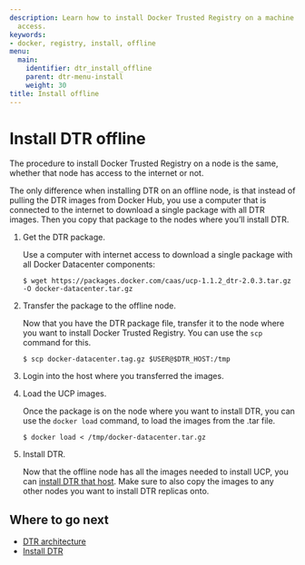 ```yaml
---
description: Learn how to install Docker Trusted Registry on a machine with no internet
  access.
keywords:
- docker, registry, install, offline
menu:
  main:
    identifier: dtr_install_offline
    parent: dtr-menu-install
    weight: 30
title: Install offline
---
```


# Install DTR offline

The procedure to install Docker Trusted Registry on a node is the same,
whether that node has access to the internet or not.

The only difference when installing DTR on an offline node, is that instead
of pulling the DTR images from Docker Hub, you use a computer that is connected
to the internet to download a single package with all DTR images. Then you
copy that package to the nodes where you’ll install DTR.

1.  Get the DTR package.

    Use a computer with internet access to download a single package with all
    Docker Datacenter components:

    ```none
    $ wget https://packages.docker.com/caas/ucp-1.1.2_dtr-2.0.3.tar.gz -O docker-datacenter.tar.gz
    ```

2.  Transfer the package to the offline node.

    Now that you have the DTR package file, transfer it to the node where you
    want to install Docker Trusted Registry. You can use the `scp` command
    for this.

    ```none
    $ scp docker-datacenter.tag.gz $USER@$DTR_HOST:/tmp
    ```

3.  Login into the host where you transferred the images.

4.  Load the UCP images.

    Once the package is on the node where you want to install DTR, you can use
    the `docker load` command, to load the images from the .tar file.

    ```none
    $ docker load < /tmp/docker-datacenter.tar.gz
    ```

5.  Install DTR.

    Now that the offline node has all the images needed to install UCP,
    you can [install DTR that host](index.md). Make sure to
    also copy the images to any other nodes you want to install DTR
    replicas onto.


## Where to go next

* [DTR architecture](../architecture.md)
* [Install DTR](index.md)
